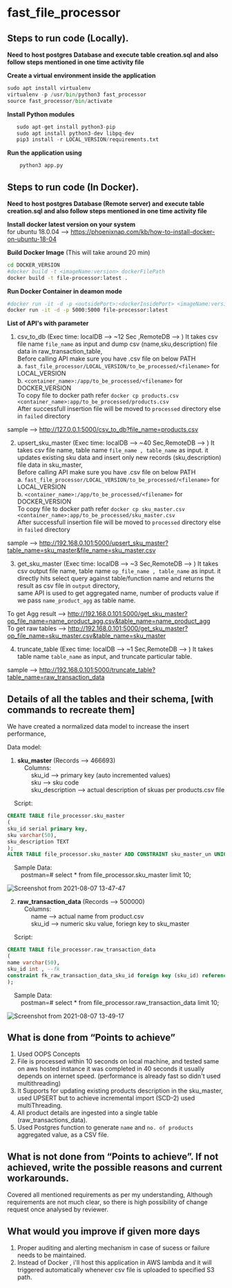 # fast_file_processor

## Steps to run code (Locally).
  
**Need to host postgres Database and execute table creation.sql and also follow steps mentioned in one time activity file**

**Create a virtual environment inside the application**

```python
sudo apt install virtualenv  
virtualenv -p /usr/bin/python3 fast_processor  
source fast_processor/bin/activate
```

**Install Python modules**  

```python
   sudo apt-get install python3-pip  
   sudo apt install python3-dev libpq-dev  
   pip3 install -r LOCAL_VERSION/requirements.txt  
```


**Run the application using**  

```python
    python3 app.py
```

## Steps to run code (In Docker).

**Need to host postgres Database (Remote server) and execute table creation.sql and also follow steps mentioned in one time activity file**

**Install docker latest version on your system**  
for ubuntu 18.0.04 --> https://phoenixnap.com/kb/how-to-install-docker-on-ubuntu-18-04

**Build Docker Image** (This will take around 20 min)
```sh
cd DOCKER_VERSION
#docker build -t <imageName:version> dockerFilePath
docker build -t file-processor:latest .
```
**Run Docker Container in deamon mode**
```sh
#docker run -it -d -p <outsidePort>:<dockerInsidePort> <imageName:version>
docker run -it -d -p 5000:5000 file-processor:latest
```

**List of API's with parameter**  

1. csv_to_db  (Exec time: localDB --> ~12 Sec ,RemoteDB --> )
It takes csv file name `file_name` as input and dump csv (name,sku,description) file data in raw_transaction_table,  
Before calling API make sure you have .csv file on below PATH  
a. `fast_file_processor/LOCAL_VERSION/to_be_processed/<filename>` for LOCAL_VERSION  
b. `<container_name>:/app/to_be_processed/<filename>` for DOCKER_VERSION  
To copy file to docker path refer `docker cp products.csv <container_name>:app/to_be_processed/products.csv`  
After successfull insertion file will be moved to `processed` directory else in `failed` directory  

sample --> http://127.0.0.1:5000/csv_to_db?file_name=products.csv

2. upsert_sku_master  (Exec time: localDB --> ~40 Sec,RemoteDB --> )
It takes csv file name, table name `file_name , table_name` as input. it updates existing sku data and insert only new records (sku,description) file data in sku_master,  
Before calling API make sure you have .csv file on below PATH  
a. `fast_file_processor/LOCAL_VERSION/to_be_processed/<filename>` for LOCAL_VERSION  
b. `<container_name>:/app/to_be_processed/<filename>` for DOCKER_VERSION  
To copy file to docker path refer `docker cp sku_master.csv <container_name>:app/to_be_processed/sku_master.csv`  
After successfull insertion file will be moved to `processed` directory else in `failed` directory  

sample --> http://192.168.0.101:5000/upsert_sku_master?table_name=sku_master&file_name=sku_master.csv

3. get_sku_master  (Exec time: localDB --> ~3 Sec,RemoteDB --> )
It takes csv output file name, table name `op_file_name , table_name` as input. it directly hits select query against table/function name and returns the result as csv file in `output` directory,  
same API is used to get aggregated name, number of products value if we pass `name_product_agg` as table name.  

To get Agg result --> http://192.168.0.101:5000/get_sku_master?op_file_name=name_product_agg.csv&table_name=name_product_agg  
To get raw tables --> http://192.168.0.101:5000/get_sku_master?op_file_name=sku_master.csv&table_name=sku_master

4. truncate_table  (Exec time: localDB --> ~1 Sec,RemoteDB --> )
It takes table name `table_name` as input, and truncate particular table.  

sample --> http://192.168.0.101:5000/truncate_table?table_name=raw_transaction_data

  
## Details of all the tables and their schema, [with commands to recreate them]  
We have created a normalized data model to increase the insert performance,  

Data model:  

1. **sku_master**  (Records --> 466693)  
&nbsp;&nbsp;&nbsp;&nbsp;Columns:  
&nbsp;&nbsp;&nbsp;&nbsp;&nbsp;&nbsp;&nbsp;&nbsp;sku_id --> primary key (auto incremented values)  
&nbsp;&nbsp;&nbsp;&nbsp;&nbsp;&nbsp;&nbsp;&nbsp;sku --> sku code  
&nbsp;&nbsp;&nbsp;&nbsp;&nbsp;&nbsp;&nbsp;&nbsp;sku_description --> actual description of skuas per products.csv file  

&nbsp;&nbsp;&nbsp;&nbsp;Script:  
```sql
CREATE TABLE file_processor.sku_master  
(  
sku_id serial primary key,  
sku varchar(50),  
sku_description TEXT  
);  
ALTER TABLE file_processor.sku_master ADD CONSTRAINT sku_master_un UNIQUE (sku);  
```        
&nbsp;&nbsp;&nbsp;&nbsp;Sample Data:  
&nbsp;&nbsp;&nbsp;&nbsp;&nbsp;&nbsp;&nbsp;&nbsp;postman=# select * from file_processor.sku_master limit 10;  
    
   ![Screenshot from 2021-08-07 13-47-47](https://user-images.githubusercontent.com/30022078/128593817-67b2f456-46f4-4e4f-a990-1089b9dcc340.png)


2. **raw_transaction_data**  (Records --> 500000)  
&nbsp;&nbsp;&nbsp;&nbsp;Columns:  
&nbsp;&nbsp;&nbsp;&nbsp;&nbsp;&nbsp;&nbsp;&nbsp;name --> actual name from product.csv  
&nbsp;&nbsp;&nbsp;&nbsp;&nbsp;&nbsp;&nbsp;&nbsp;sku_id --> numeric sku value, foriegn key to sku_master  

&nbsp;&nbsp;&nbsp;&nbsp;Script:  
```sql
CREATE TABLE file_processor.raw_transaction_data  
(  
name varchar(50),  
sku_id int , --fk  
constraint fk_raw_transaction_data_sku_id foreign key (sku_id) references file_processor.sku_master(sku_id)  
);  
```
&nbsp;&nbsp;&nbsp;&nbsp;Sample Data:  
&nbsp;&nbsp;&nbsp;&nbsp;&nbsp;&nbsp;&nbsp;&nbsp;postman=# select * from file_processor.raw_transaction_data limit 10;  

![Screenshot from 2021-08-07 13-49-17](https://user-images.githubusercontent.com/30022078/128593871-aec6f88d-04e0-43c8-b3d3-51b60351353b.png)

    
    
## What is done from “Points to achieve”    

1. Used OOPS Concepts  
2. File is processed within 10 seconds on local machine, and tested same on aws hosted instance it was completed in 40 seconds it usually depends on internet speed. (performance is already fast so didn't used multithreading)  
3. It Supports for updating existing products description in the sku_master, used UPSERT but to achieve incremental import (SCD-2) used multiThreading.  
4. All product details are ingested into a single table (raw_transactions_data).  
5. Used Postgres function to generate `name` and `no. of products` aggregated value, as a CSV file.  


## What is not done from “Points to achieve”. If not achieved, write the possible reasons and current workarounds.  

Covered all mentioned requirements as per my understanding, Although requirements are not much clear, so there is high possibility of change request once analysed by reviewer.  


## What would you improve if given more days  

1. Proper auditing and alerting mechanism in case of sucess or failure needs to be maintained.  
2. Instead of Docker , i'll host this application in AWS lambda and it will triggered automatically whenever csv file is uploaded to specified S3 path.
